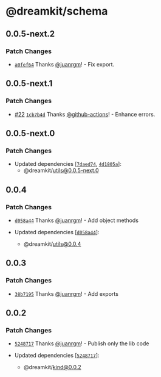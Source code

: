 # @dreamkit/schema

## 0.0.5-next.2

### Patch Changes

- [`a0fef64`](https://github.com/swordev/dreamkit/commit/a0fef64ce6c98e7859f5a26463e56f2289649825) Thanks [@juanrgm](https://github.com/juanrgm)! - Fix export.

## 0.0.5-next.1

### Patch Changes

- [#22](https://github.com/swordev/dreamkit/pull/22) [`1cb7b4d`](https://github.com/swordev/dreamkit/commit/1cb7b4da8f66a0c961f9bd4186218c7edd780869) Thanks [@github-actions](https://github.com/apps/github-actions)! - Enhance errors.

## 0.0.5-next.0

### Patch Changes

- Updated dependencies [[`7daed74`](https://github.com/swordev/dreamkit/commit/7daed74d6c5f5518b749d054e0bb2a6fa7e3e6b6), [`4d1805a`](https://github.com/swordev/dreamkit/commit/4d1805a8d3bfd1f844e9c474a61fd71ac12a6c0a)]:
  - @dreamkit/utils@0.0.5-next.0

## 0.0.4

### Patch Changes

- [`d058a44`](https://github.com/swordev/dreamkit/commit/d058a44f05200cb1eae3a707510bcb497203cb8d) Thanks [@juanrgm](https://github.com/juanrgm)! - Add object methods

- Updated dependencies [[`d058a44`](https://github.com/swordev/dreamkit/commit/d058a44f05200cb1eae3a707510bcb497203cb8d)]:
  - @dreamkit/utils@0.0.4

## 0.0.3

### Patch Changes

- [`38b7195`](https://github.com/swordev/dreamkit/commit/38b7195b9da5a2b4329576fc808dba9cd8219326) Thanks [@juanrgm](https://github.com/juanrgm)! - Add exports

## 0.0.2

### Patch Changes

- [`5248717`](https://github.com/swordev/dreamkit/commit/52487177cdbc7f90643bfcffa807f682cca84704) Thanks [@juanrgm](https://github.com/juanrgm)! - Publish only the lib code

- Updated dependencies [[`5248717`](https://github.com/swordev/dreamkit/commit/52487177cdbc7f90643bfcffa807f682cca84704)]:
  - @dreamkit/kind@0.0.2
